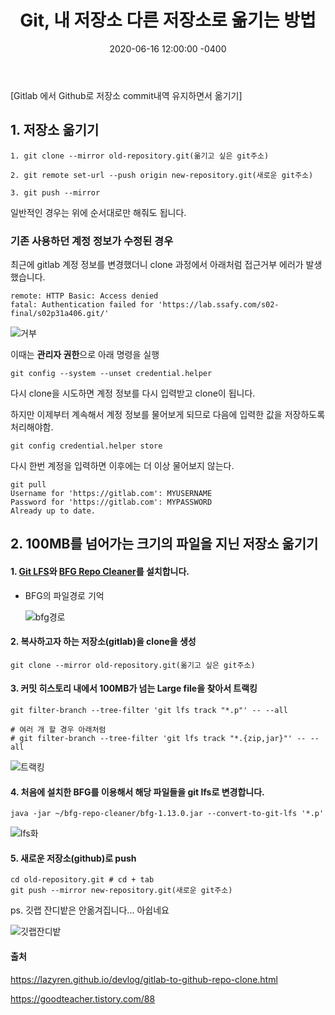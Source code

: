 ﻿---
title: "Git, 내 저장소 다른 저장소로 옮기는 방법"
date: 2020-06-16 12:00:00 -0400
categories: Study
---

[Gitlab 에서 Github로 저장소 commit내역 유지하면서 옮기기]



## 1. 저장소 옮기기

```
1. git clone --mirror old-repository.git(옮기고 싶은 git주소)

2. git remote set-url --push origin new-repository.git(새로운 git주소)

3. git push --mirror
```

일반적인 경우는 위에 순서대로만 해줘도 됩니다.



### 기존 사용하던 계정 정보가 수정된 경우

최근에 gitlab 계정 정보를 변경했더니 clone 과정에서 아래처럼 접근거부 에러가 발생했습니다.

```
remote: HTTP Basic: Access denied
fatal: Authentication failed for 'https://lab.ssafy.com/s02-final/s02p31a406.git/'
```

![거부](../../assets/images/study/git_mirror/거부.JPG)



이때는 **관리자 권한**으로 아래 명령을 실행

```
git config --system --unset credential.helper
```

다시 clone을 시도하면 계정 정보를 다시 입력받고 clone이 됩니다.



하지만 이제부터 계속해서 계정 정보를 물어보게 되므로 다음에 입력한 값을 저장하도록 처리해야함.

```
git config credential.helper store
```

다시 한번 계정을 입력하면 이후에는 더 이상 물어보지 않는다.

```
git pull
Username for 'https://gitlab.com': MYUSERNAME
Password for 'https://gitlab.com': MYPASSWORD
Already up to date.
```




## 2. 100MB를 넘어가는 크기의 파일을 지닌 저장소 옮기기



#### 1. [Git LFS](#https://git-lfs.github.com/)와 [BFG Repo Cleaner](#https://rtyley.github.io/bfg-repo-cleaner/)를 설치합니다.

- BFG의 파일경로 기억

  ![bfg경로](../../assets/images/study/git_mirror/bfg경로.JPG)
  
  

#### 2. 복사하고자 하는 저장소(gitlab)을 clone을 생성

```
git clone --mirror old-repository.git(옮기고 싶은 git주소)
```

   

#### 3. 커밋 히스토리 내에서 100MB가 넘는 Large file을 찾아서 트랙킹

```
git filter-branch --tree-filter 'git lfs track "*.p"' -- --all
   
# 여러 개 할 경우 아래처럼
# git filter-branch --tree-filter 'git lfs track "*.{zip,jar}"' -- --all
```

![트랙킹](../../assets/images/study/git_mirror/트랙킹.JPG)



#### 4. 처음에 설치한 BFG를 이용해서 해당 파일들을 git lfs로 변경합니다.

```
java -jar ~/bfg-repo-cleaner/bfg-1.13.0.jar --convert-to-git-lfs '*.p'
```

![lfs화](../../assets/images/study/git_mirror/lfs화.JPG)



#### 5. 새로운 저장소(github)로 push

```
cd old-repository.git # cd + tab
git push --mirror new-repository.git(새로운 git주소)
```

   


ps. 깃랩 잔디밭은 안옮겨집니다... 아쉽네요

![깃랩잔디밭](../../assets/images/study/git_mirror/깃랩잔디밭.JPG)



#### 출처

https://lazyren.github.io/devlog/gitlab-to-github-repo-clone.html

https://goodteacher.tistory.com/88